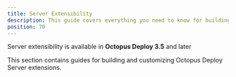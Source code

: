 ```yaml
---
title: Server Extensibility
description: This guide covers everything you need to know for building and customizing Octopus Deploy Server extensions.
position: 70
---
```


Server extensibility is available in **Octopus Deploy 3.5** and later

This section contains guides for building and customizing Octopus Deploy Server extensions.
